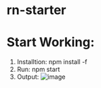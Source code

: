 # rn-starter

# Start Working:
1. Installtion: npm install -f
2. Run: npm start
3. Output:
![image](https://user-images.githubusercontent.com/34940104/169638391-939fc4b3-4989-451f-af9b-e32d92b5b80f.png)
